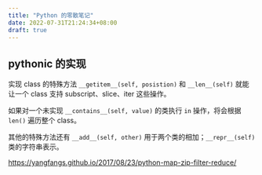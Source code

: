 ```yaml
---
title: "Python 的零散笔记"
date: 2022-07-31T21:24:34+08:00
draft: true
---
```


## pythonic 的实现



实现 class 的特殊方法 `__getitem__(self, posistion)` 和 `__len__(self)` 就能让一个 class 支持 subscript、slice、iter 这些操作。

如果对一个未实现 `__contains__(self, value)` 的类执行 `in` 操作，将会根据 `len()` 遍历整个 class。

其他的特殊方法还有 `__add__(self, other)` 用于两个类的相加；`__repr__(self)` 类的字符串表示。

https://yangfangs.github.io/2017/08/23/python-map-zip-filter-reduce/


